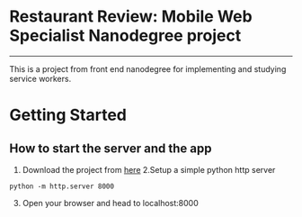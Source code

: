 # Restaurant Review: Mobile Web Specialist Nanodegree project
---

This is a project from front end nanodegree for implementing and studying service workers.

# Getting Started

## How to start the server and the app
1. Download the project  from [here](https://github.com/shivendrarox/restaurant-app)
2.Setup a simple python http server
```
python -m http.server 8000
```
3. Open your browser and head to localhost:8000
